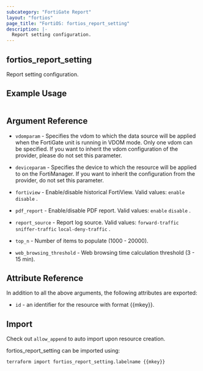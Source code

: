 ```yaml
---
subcategory: "FortiGate Report"
layout: "fortios"
page_title: "FortiOS: fortios_report_setting"
description: |-
  Report setting configuration.
---
```


## fortios_report_setting
Report setting configuration.

## Example Usage

```hcl

```

## Argument Reference
* `vdomparam` - Specifies the vdom to which the data source will be applied when the FortiGate unit is running in VDOM mode. Only one vdom can be specified. If you want to inherit the vdom configuration of the provider, please do not set this parameter.
* `deviceparam` - Specifies the device to which the resource will be applied to on the FortiManager. If you want to inherit the configuration from the provider, do not set this parameter.

* `fortiview` - Enable/disable historical FortiView. Valid values: `enable` `disable` .
* `pdf_report` - Enable/disable PDF report. Valid values: `enable` `disable` .
* `report_source` - Report log source. Valid values: `forward-traffic` `sniffer-traffic` `local-deny-traffic` .
* `top_n` - Number of items to populate (1000 - 20000).
* `web_browsing_threshold` - Web browsing time calculation threshold (3 - 15 min).

## Attribute Reference

In addition to all the above arguments, the following attributes are exported:
* `id` - an identifier for the resource with format {{mkey}}.

## Import

Check out `allow_append` to auto import upon resource creation.

fortios_report_setting can be imported using:
```sh
terraform import fortios_report_setting.labelname {{mkey}}
```
